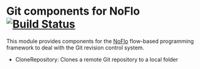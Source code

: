 Git components for NoFlo [![Build Status](https://secure.travis-ci.org/bergie/noflo-git.png?branch=master)](https://travis-ci.org/bergie/noflo-git)
=========================

This module provides components for the [NoFlo](http://noflojs.org/) flow-based programming framework to deal with the Git revision control system.

* CloneRepository: Clones a remote Git repository to a local folder

